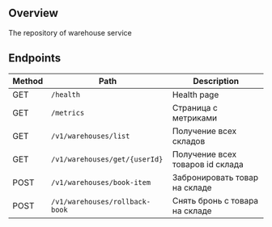 ## Overview

The repository of warehouse service

## Endpoints

Method | Path                             | Description                                   |                                                                         
---    |----------------------------------|------------------------------------------------
GET    | `/health`                        | Health page                                   |
GET    | `/metrics`                       | Страница с метриками                          |
GET    | `/v1/warehouses/list`            | Получение всех складов                        |
GET    | `/v1/warehouses/get/{userId}`    | Получение всех товаров id склада              |
POST   | `/v1/warehouses/book-item`       | Забронировать товар на складе                 |
POST   | `/v1/warehouses/rollback-book`   | Снять бронь с товара на складе                |